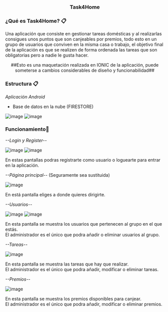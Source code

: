 <h3 align="center">Task4Home</h3>


### ¿Qué es Task4Home? 📋

Una aplicación que consiste en gestionar tareas domésticas y al realizarlas consigues unos puntos que son canjeables por premios, todo esto en un grupo de usuarios que conviven en la misma casa o trabajo, el objetivo final de la aplicación es que se realizen de forma ordenada las tareas que son obligatorias pero a nadie le gusta hacer.

<p align="center">##Esto es una maquetación realizada en IONIC de la aplicación, puede someterse a cambios considerables de diseño y funcionabilidad##</p>


### Estructura 📋

_Aplicación Android_
- Base de datos en la nube (FIRESTORE)

![image](https://user-images.githubusercontent.com/55530657/161503483-7ed9a8f7-ed9f-4b15-b108-1555d296f822.png)
![image](https://user-images.githubusercontent.com/55530657/162010657-0b980e6b-f53d-458e-961b-890659c68f74.png)


### Funcionamiento🔧

_--Login y Register--_

![image](https://user-images.githubusercontent.com/55530657/145399024-4727977d-990a-4a51-9c4e-a32abf08c8df.png)
![image](https://user-images.githubusercontent.com/55530657/145399552-27a2654f-2126-4615-aab9-92ca9c45765a.png)

En estas pantallas podras registrarte como usuario o loguearte para entrar en la aplicación.

_--Página principal--_ (Seguramente sea sustituida)

![image](https://user-images.githubusercontent.com/55530657/145399630-cc65c58e-ed94-4908-8583-ced42c9678f7.png)

En está pantalla eliges a donde quieres dirigirte.

_--Usuarios--_

![image](https://user-images.githubusercontent.com/55530657/145399681-515f7107-74a3-44c6-a716-073d0f1335b9.png)
![image](https://user-images.githubusercontent.com/55530657/145399764-f3cbeb16-34ec-4f06-9057-5a26719409c3.png)

En esta pantalla se muestra los usuarios que pertenecen al grupo en el que estás.<br>
El administrador es el único que podra añadir o eliminar usuarios al grupo.

_--Tareas--_

![image](https://user-images.githubusercontent.com/55530657/145399863-d879a022-45b4-461d-ba98-75f91c5bc09c.png)

En esta pantalla se muestra las tareas que hay que realizar.<br>
El administrador es el único que podra añadir, modificar o eliminar tareas.

_--Premios--_

![image](https://user-images.githubusercontent.com/55530657/145400030-564d4462-9737-424a-b5cd-098d17144a43.png)

En esta pantalla se muestra los premios disponibles para canjear.<br>
El administrador es el único que podra añadir, modificar o eliminar premios.
